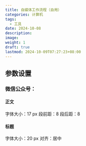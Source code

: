 ```yaml
---
title: 自媒体工作流程（自用）
categories: 计算机
tags:
  - 工具
date: 2024-10-08
description: 
image: 
weight: 1
draft: true
lastmod: 2024-10-09T07:27:23+08:00
---
```


## 参数设置

### 微信公众号：

#### 正文

字体大小：17 px
段前距：8
段后距：8

#### 标题

字体大小：20 px
对齐：居中



